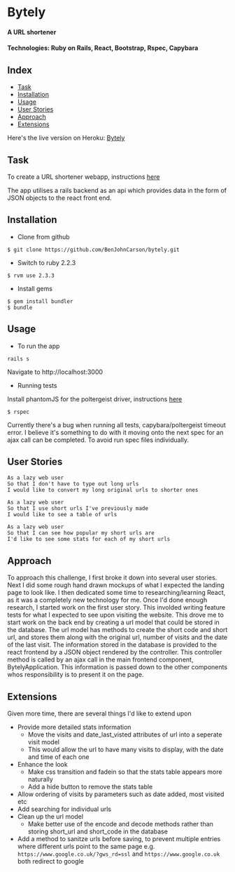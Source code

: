 # Bytely
#### A URL shortener
#### Technologies: Ruby on Rails, React, Bootstrap, Rspec, Capybara

## Index
* [Task](#Task)
* [Installation](#Install)
* [Usage](#Usage)
* [User Stories](#Stories)
* [Approach](#Approach)
* [Extensions](#Extensions)

Here's the live version on Heroku: [Bytely](https://byte1y.herokuapp.com/)

## <a name="Task">Task</a>
To create a URL shortener webapp, instructions [here](https://github.com/makersacademy/url_shortener_tech_test)

The app utilises a rails backend as an api which provides data in the form of JSON objects to the react front end.

## <a name="Install">Installation</a>
* Clone from github
```
$ git clone https://github.com/BenJohnCarson/bytely.git
```

* Switch to ruby 2.2.3
```
$ rvm use 2.3.3
```

* Install gems
```
$ gem install bundler
$ bundle
```

## <a name="Usage">Usage</a>

* To run the app
```
rails s
```
Navigate to http://localhost:3000

* Running tests

Install phantomJS for the poltergeist driver, instructions [here](https://github.com/teampoltergeist/poltergeist)

```
$ rspec
```

Currently there's a bug when running all tests, capybara/poltergeist timeout error. 
I believe it's something to do with it moving onto the next spec for an ajax call can be completed.
To avoid run spec files individually.

## <a name="Stories">User Stories</a>
```
As a lazy web user
So that I don't have to type out long urls
I would like to convert my long original urls to shorter ones

As a lazy web user
So that I use short urls I've previously made
I would like to see a table of urls

As a lazy web user
So that I can see how popular my short urls are
I'd like to see some stats for each of my short urls
```

## <a name="Approach">Approach</a>
To approach this challenge, I first broke it down into several user stories.
Next I did some rough hand drawn mockups of what I expected the landing page to look like.
I then dedicated some time to researching/learning React, as it was a completely new technology for me.
Once I'd done enough research, I started work on the first user story.
This involded writing feature tests for what I expected to see upon visiting the website.
This drove me to start work on the back end by creating a url model that could be stored in the database.
The url model has methods to create the short code and short url, and stores them along with the original url, number of visits and the date of the last visit.
The information stored in the database is provided to the react frontend by a JSON object rendered by the controller.
This controller method is called by an ajax call in the main frontend component, BytelyApplication.
This information is passed down to the other components whos responsibility is to present it on the page.


## <a name="Extensions">Extensions</a>
Given more time, there are several things I'd like to extend upon

* Provide more detailed stats information
    * Move the visits and date\_last\_visted attributes of url into a seperate visit model
    * This would allow the url to have many visits to display, with the date and time of each one
* Enhance the look
    * Make css transition and fadein so that the stats table appears more naturally
    * Add a hide button to remove the stats table
* Allow ordering of visits by parameters such as date added, most visited etc
* Add searching for individual urls
* Clean up the url model
    * Make better use of the encode and decode methods rather than storing short\_url and short\_code in the database
* Add a method to sanitze urls before saving, to prevent multiple entries where different urls point to the same page e.g. ```https://www.google.co.uk/?gws_rd=ssl``` and ```https://www.google.co.uk``` both redirect to google
